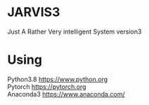 # JARVIS3
Just A Rather Very intelligent System version3  

# Using
Python3.8 https://www.python.org  
Pytorch https://pytorch.org  
Anaconda3 https://www.anaconda.com/  

